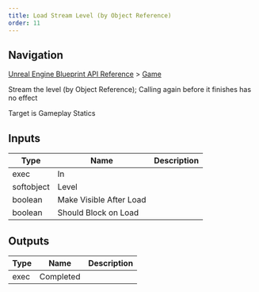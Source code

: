 ```yaml
---
title: Load Stream Level (by Object Reference)
order: 11
---
```

## Navigation

[Unreal Engine Blueprint API Reference](https://dev.epicgames.com/documentation/en-us/unreal-engine/BlueprintAPI) > [Game](https://dev.epicgames.com/documentation/en-us/unreal-engine/BlueprintAPI/Game)

Stream the level (by Object Reference); Calling again before it finishes has no effect

Target is Gameplay Statics

## Inputs

| Type | Name | Description |
| --- | --- | --- |
| exec | In |  |
| softobject | Level |  |
| boolean | Make Visible After Load |  |
| boolean | Should Block on Load |  |

## Outputs

| Type | Name | Description |
| --- | --- | --- |
| exec | Completed |  |
